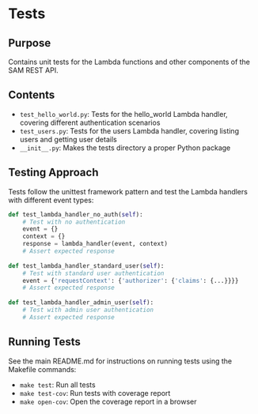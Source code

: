 # Tests

## Purpose
Contains unit tests for the Lambda functions and other components of the SAM REST API.

## Contents
- `test_hello_world.py`: Tests for the hello_world Lambda handler, covering different authentication scenarios
- `test_users.py`: Tests for the users Lambda handler, covering listing users and getting user details
- `__init__.py`: Makes the tests directory a proper Python package

## Testing Approach
Tests follow the unittest framework pattern and test the Lambda handlers with different event types:

```python
def test_lambda_handler_no_auth(self):
    # Test with no authentication
    event = {}
    context = {}
    response = lambda_handler(event, context)
    # Assert expected response
    
def test_lambda_handler_standard_user(self):
    # Test with standard user authentication
    event = {'requestContext': {'authorizer': {'claims': {...}}}}
    # Assert expected response
    
def test_lambda_handler_admin_user(self):
    # Test with admin user authentication
    # Assert expected response
```

## Running Tests
See the main README.md for instructions on running tests using the Makefile commands:
- `make test`: Run all tests
- `make test-cov`: Run tests with coverage report
- `make open-cov`: Open the coverage report in a browser
